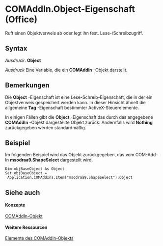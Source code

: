 
# COMAddIn.Object-Eigenschaft (Office)

Ruft einen Objektverweis ab oder legt ihn fest. Lese-­/Schreibzugriff.


## Syntax

 _Ausdruck_. **Object**

 _Ausdruck_ Eine Variable, die ein **COMAddIn** -Objekt darstellt.


## Bemerkungen

Die  **Object** -Eigenschaft ist eine Lese-Schreib-Eigenschaft, die in der ein Objektverweis gespeichert werden kann. In dieser Hinsicht ähnelt die allgemeine **Tag** -Eigenschaft bestimmter ActiveX-Steuerelemente.

In einigen Fällen gibt die  **Object** -Eigenschaft das durch das angegebene **COMAddIn** -Objekt dargestellte Objekt zurück. Andernfalls wird **Nothing** zurückgegeben werden standardmäßig.


## Beispiel

Im folgenden Beispiel wird das Objekt zurückgegeben, das vom COM-Add-In  **msodraa9.ShapeSelect** dargestellt wird.


```
Dim objBaseObject As Object 
Set objBaseObject = _ 
 Application.COMAddIns.Item("msodraa9.ShapeSelect").Object
```


## Siehe auch


#### Konzepte


[COMAddIn-Objekt](dcaa9f0c-20fb-9f53-5f74-9ec0b1cefeea.md)
#### Weitere Ressourcen


[Elemente des COMAddIn-Objekts](http://msdn.microsoft.com/library/698d4d8e-6071-acd3-a39b-ab01fd878452%28Office.15%29.aspx)